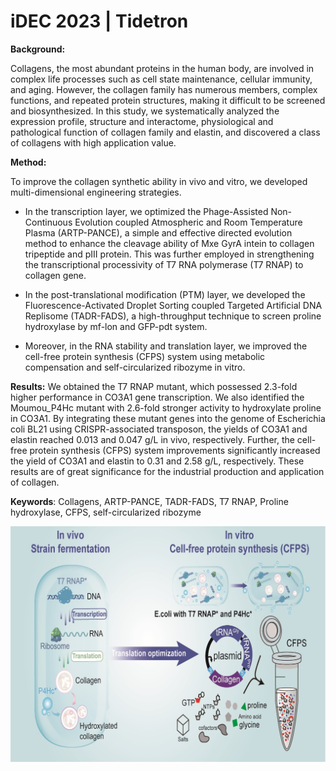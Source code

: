 # iDEC 2023 | Tidetron

**Background:**

Collagens, the most abundant proteins in the human body, are involved in complex life processes such as cell state maintenance, cellular immunity, and aging. However, the collagen family has numerous members, complex functions, and repeated protein structures, making it difficult to be screened and biosynthesized. In this study, we systematically analyzed the expression profile, structure and interactome, physiological and pathological function of collagen family and elastin, and discovered a class of collagens with high application value.

**Method:**

To improve the collagen synthetic ability in vivo and vitro, we developed multi-dimensional engineering strategies. 

- In the transcription layer, we optimized the Phage-Assisted Non-Continuous Evolution coupled Atmospheric and Room Temperature Plasma (ARTP-PANCE), a simple and effective directed evolution method to enhance the cleavage ability of Mxe GyrA intein to collagen tripeptide and pIII protein. This was further employed in strengthening the transcriptional processivity of T7 RNA polymerase (T7 RNAP) to collagen gene. 

- In the post-translational modification (PTM) layer, we developed the Fluorescence-Activated Droplet Sorting coupled Targeted Artificial DNA Replisome (TADR-FADS), a high-throughput technique to screen proline hydroxylase by mf-lon and GFP-pdt system.

- Moreover, in the RNA stability and translation layer, we improved the cell-free protein synthesis (CFPS) system using metabolic compensation and self-circularized ribozyme in vitro.

**Results:**
We obtained the T7 RNAP mutant, which possessed 2.3-fold higher performance in CO3A1 gene transcription. We also identified the Moumou_P4Hc mutant with 2.6-fold stronger activity to hydroxylate proline in CO3A1. By integrating these mutant genes into the genome of Escherichia coli BL21 using CRISPR-associated transposon, the yields of CO3A1 and elastin reached 0.013 and 0.047 g/L in vivo, respectively. Further, the cell-free protein synthesis (CFPS) system improvements significantly increased the yield of CO3A1 and elastin to 0.31 and 2.58 g/L, respectively. These results are of great significance for the industrial production and application of collagen.

**Keywords**: Collagens, ARTP-PANCE, TADR-FADS, T7 RNAP, Proline hydroxylase, CFPS, self-circularized ribozyme
  
![project](img/GRAPHICAL_ABSTRACT.jpg)



